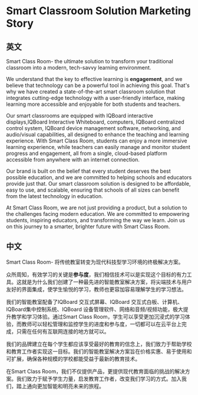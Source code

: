 # Smart Classroom Solution Marketing Story



## 英文

Smart Class Room- the ultimate solution to transform your traditional classroom into a modern, tech-savvy learning environment.

We understand that the key to effective learning is **engagement**, and we believe that technology can be a powerful tool in achieving this goal. That's why we have created a state-of-the-art smart classroom solution that integrates cutting-edge technology with a user-friendly interface, making learning more accessible and enjoyable for both students and teachers.

Our smart classrooms are equipped with IQBoard interactive displays,IQBoard Interactive Whiteboard, computers,  IQBoard  centralized control system, IQBoard device management software, networking, and audio/visual capabilities, all designed to enhance the teaching and learning experience. With Smart Class Room, students can enjoy a more immersive learning experience, while teachers can easily manage and monitor student progress and engagement, all from a single, cloud-based platform accessible from anywhere with an internet connection.

Our brand is built on the belief that every student deserves the best possible education, and we are committed to helping schools and educators provide just that. Our smart classroom solution is designed to be affordable, easy to use, and scalable, ensuring that schools of all sizes can benefit from the latest technology in education.

At Smart Class Room, we are not just providing a product, but a solution to the challenges facing modern education. We are committed to empowering students, inspiring educators, and transforming the way we learn. Join us on this journey to a smarter, brighter future with Smart Class Room.





## 中文



Smart Class Room- 将传统教室转变为现代科技型学习环境的终极解决方案。

众所周知，有效学习的关键是**参与度**，我们相信技术可以是实现这个目标的有力工具。这就是为什么我们创建了一种最先进的智能教室解决方案，将尖端技术与用户友好的界面集成，使学生愉悦的学习，教师也更容加容易理解学生的学习想法。

我们的智能教室配备了IQBoard 交互式屏幕、IQBoard 交互式白板、计算机、IQBoard集中控制系统、IQBoard 设备管理软件、网络和音频/视频功能，极大提升教学和学习体验。通过Smart Class Room，学生可以享受更加沉浸式的学习体验，而教师可以轻松管理和监控学生的进度和参与度，一切都可以在云平台上完成，只需在任何有互联网连接的地方就可以。

我们的品牌建立在每个学生都应该享受最好的教育的信念上，我们致力于帮助学校和教育工作者实现这一目标。我们的智能教室解决方案旨在价格实惠、易于使用和可扩展，确保各种规模的学校都能受益于最新的教育技术。

在Smart Class Room，我们不仅提供产品，更提供现代教育面临的挑战的解决方案。我们致力于赋予学生力量，启发教育工作者，改变我们学习的方式。加入我们，踏上通向更加智能和明亮未来的旅程。
